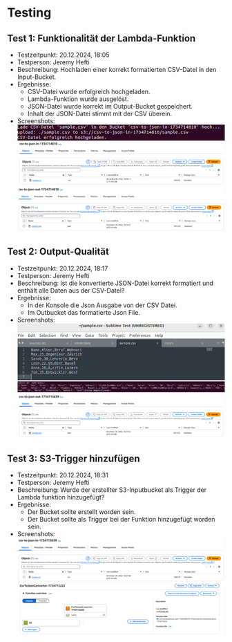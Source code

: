 # Testing

## Test 1: Funktionalität der Lambda-Funktion
- Testzeitpunkt: 20.12.2024, 18:05
- Testperson: Jeremy Hefti
- Beschreibung: Hochladen einer korrekt formatierten CSV-Datei in den Input-Bucket.
- Ergebnisse: 
    - CSV-Datei wurde erfolgreich hochgeladen.
    - Lambda-Funktion wurde ausgelöst.
    - JSON-Datei wurde korrekt im Output-Bucket gespeichert.
    - Inhalt der JSON-Datei stimmt mit der CSV überein.
- Screenshots:
![alt text](image-6.png)
![alt text](image-7.png)
![alt text](image-8.png)

## Test 2: Output-Qualität
- Testzeitpunkt: 20.12.2024, 18:17
- Testperson: Jeremy Hefti
- Beschreibung: Ist die konvertierte JSON-Datei korrekt formatiert und enthält alle Daten aus der CSV-Datei?
- Ergebnisse: 
    - In der Konsole die Json Ausgabe von der CSV Datei.
    - Im Outbucket das formatierte Json File.
- Screenshots:
![alt text](image-11.png)
![alt text](image-9.png)
![alt text](image-10.png)

## Test 3: S3-Trigger hinzufügen
- Testzeitpunkt: 20.12.2024, 18:31
- Testperson: Jeremy Hefti
- Beschreibung: Wurde der erstellter S3-Inputbucket als Trigger der Lambda funktion hinzugefügt?
- Ergebnisse: 
    - Der Bucket sollte erstellt worden sein.
    - Der Bucket sollte als Trigger bei der Funktion hinzugefügt worden sein.
- Screenshots:
![alt text](image-12.png)
![alt text](image-13.png)